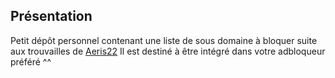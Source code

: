 ## Présentation

Petit dépôt personnel contenant une liste de sous domaine à bloquer suite aux trouvailles de [Aeris22](https://twitter.com/aeris22)
Il est destiné à être intégré dans votre adbloqueur préféré ^^
